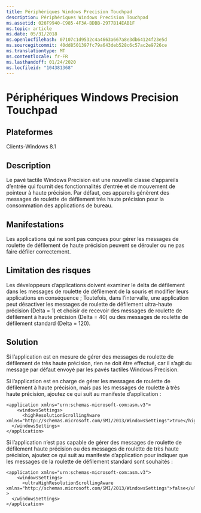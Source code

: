 ```yaml
---
title: Périphériques Windows Precision Touchpad
description: Périphériques Windows Precision Touchpad
ms.assetid: 026F9940-C985-4F3A-BDBB-2977B14EAB1F
ms.topic: article
ms.date: 05/31/2018
ms.openlocfilehash: 07107c1d9532c4a4663a667a8e3db64124f23e5d
ms.sourcegitcommit: 40dd8501397fc79a643deb528c6c57ac2e9726ce
ms.translationtype: MT
ms.contentlocale: fr-FR
ms.lasthandoff: 01/24/2020
ms.locfileid: "104381368"
---
```

# <a name="windows-precision-touchpad-devices"></a>Périphériques Windows Precision Touchpad

## <a name="platforms"></a>Plateformes

<dl> Clients-Windows 8.1  
</dl>

## <a name="description"></a>Description

Le pavé tactile Windows Precision est une nouvelle classe d’appareils d’entrée qui fournit des fonctionnalités d’entrée et de mouvement de pointeur à haute précision. Par défaut, ces appareils génèrent des messages de roulette de défilement très haute précision pour la consommation des applications de bureau.

## <a name="manifestations"></a>Manifestations

Les applications qui ne sont pas conçues pour gérer les messages de roulette de défilement de haute précision peuvent se dérouler ou ne pas faire défiler correctement.

## <a name="mitigation"></a>Limitation des risques

Les développeurs d’applications doivent examiner le delta de défilement dans les messages de roulette de défilement de la souris et modifier leurs applications en conséquence ; Toutefois, dans l’intervalle, une application peut désactiver les messages de roulette de défilement ultra-haute précision (Delta = 1) et choisir de recevoir des messages de roulette de défilement à haute précision (Delta = 40) ou des messages de roulette de défilement standard (Delta = 120).

## <a name="solution"></a>Solution

Si l’application est en mesure de gérer des messages de roulette de défilement de très haute précision, rien ne doit être effectué, car il s’agit du message par défaut envoyé par les pavés tactiles Windows Precision.

Si l’application est en charge de gérer les messages de roulette de défilement à haute précision, mais pas les messages de roulette à très haute précision, ajoutez ce qui suit au manifeste d’application :


```
<application xmlns="urn:schemas-microsoft-com:asm.v3">  
    <windowsSettings>  
      <highResolutionScrollingAware xmlns="http://schemas.microsoft.com/SMI/2013/WindowsSettings">true</highResolutionScrollingAware>  
  </windowsSettings>  
</application>  
```



Si l’application n’est pas capable de gérer des messages de roulette de défilement haute précision ou des messages de roulette de très haute précision, ajoutez ce qui suit au manifeste d’application pour indiquer que les messages de la roulette de défilement standard sont souhaités :


```
<application xmlns="urn:schemas-microsoft-com:asm.v3">  
    <windowsSettings>  
      <ultraHighResolutionScrollingAware xmlns="http://schemas.microsoft.com/SMI/2013/WindowsSettings">false</ultraHighResolutionScrollingAware >  
  </windowsSettings>  
</application>  
```



 

 




